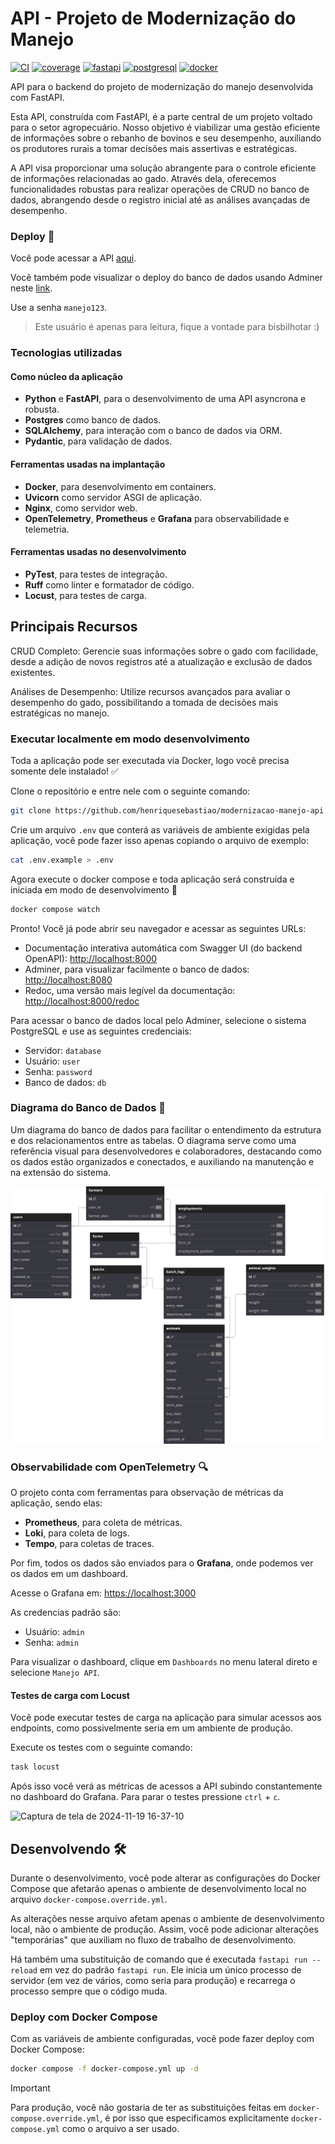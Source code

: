 # API - Projeto de Modernização do Manejo

[![CI](https://github.com/henriquesebastiao/modernizacao-manejo-api/actions/workflows/test.yml/badge.svg)](https://github.com/henriquesebastiao/modernizacao-manejo-api/actions/workflows/test.yml)
[![coverage](https://coverage-badge.samuelcolvin.workers.dev/henriquesebastiao/modernizacao-manejo-api.svg)](https://coverage-badge.samuelcolvin.workers.dev/redirect/henriquesebastiao/modernizacao-manejo-api)
[![fastapi](https://img.shields.io/badge/FastAPI-009688?style=flat&logo=fastapi&logoColor=white)](https://fastapi.tiangolo.com/)
[![postgresql](https://img.shields.io/badge/PostgreSQL-4169E1?style=flat&logo=postgresql&logoColor=white)](https://www.postgresql.org/)
[![docker](https://img.shields.io/badge/Docker-2496ED?style=flat&logo=docker&logoColor=white)](https://www.docker.com/)

API para o backend do projeto de modernização do manejo desenvolvida com FastAPI.

Esta API, construída com FastAPI, é a parte central de um projeto voltado para o setor agropecuário. Nosso objetivo é viabilizar uma gestão eficiente de informações sobre o rebanho de bovinos e seu desempenho, auxiliando os produtores rurais a tomar decisões mais assertivas e estratégicas.

A API visa proporcionar uma solução abrangente para o controle eficiente de informações relacionadas ao gado. Através dela, oferecemos funcionalidades robustas para realizar operações de CRUD no banco de dados, abrangendo desde o registro inicial até as análises avançadas de desempenho.

### Deploy 🚀

Você pode acessar a API [aqui](https://manejo-api.henriquesebastiao.com/).

Você também pode visualizar o deploy do banco de dados usando Adminer neste [link](https://adminer.henriquesebastiao.com/?pgsql=projects_postgres&username=manejo&db=manejo&ns=public).

Use a senha `manejo123`.

> Este usuário é apenas para leitura, fique a vontade para bisbilhotar :)

### Tecnologias utilizadas

#### Como núcleo da aplicação

- **Python** e **FastAPI**, para o desenvolvimento de uma API asyncrona e robusta.
- **Postgres** como banco de dados.
- **SQLAlchemy**, para interação com o banco de dados via ORM.
- **Pydantic**, para validação de dados.

#### Ferramentas usadas na implantação

- **Docker**, para desenvolvimento em containers.
- **Uvicorn** como servidor ASGI de aplicação.
- **Nginx**, como servidor web.
- **OpenTelemetry**, **Prometheus** e **Grafana** para observabilidade e telemetria.

#### Ferramentas usadas no desenvolvimento

- **PyTest**, para testes de integração.
- **Ruff** como linter e formatador de código.
- **Locust**, para testes de carga.

## Principais Recursos

CRUD Completo: Gerencie suas informações sobre o gado com facilidade, desde a adição de novos registros até a atualização e exclusão de dados existentes.

Análises de Desempenho: Utilize recursos avançados para avaliar o desempenho do gado, possibilitando a tomada de decisões mais estratégicas no manejo.

### Executar localmente em modo desenvolvimento

Toda a aplicação pode ser executada via Docker, logo você precisa somente dele instalado! ✅

Clone o repositório e entre nele com o seguinte comando:

```bash
git clone https://github.com/henriquesebastiao/modernizacao-manejo-api && cd modernizacao-manejo-api
```

Crie um arquivo `.env` que conterá as variáveis de ambiente exigidas pela aplicação, você pode fazer isso apenas copiando o arquivo de exemplo:

```bash
cat .env.example > .env
```

Agora execute o docker compose e toda aplicação será construída e iniciada em modo de desenvolvimento 🚀

```bash
docker compose watch
```

Pronto! Você já pode abrir seu navegador e acessar as seguintes URLs:

- Documentação interativa automática com Swagger UI (do backend OpenAPI): [http://localhost:8000](http://localhost:8000)
- Adminer, para visualizar facilmente o banco de dados: [http://localhost:8080](http://localhost:8080)
- Redoc, uma versão mais legível da documentação: [http://localhost:8000/redoc](http://localhost:8000/redoc)

Para acessar o banco de dados local pelo Adminer, selecione o sistema PostgreSQL e use as seguintes credenciais:

- Servidor: `database`
- Usuário: `user`
- Senha: `password`
- Banco de dados: `db`

### Diagrama do Banco de Dados 💾

Um diagrama do banco de dados para facilitar o entendimento da estrutura e dos relacionamentos entre as tabelas. O diagrama serve como uma referência visual para desenvolvedores e colaboradores, destacando como os dados estão organizados e conectados, e auxiliando na manutenção e na extensão do sistema.

[![Diagrama do Banco de Dados](./assets/db.svg)](https://raw.githubusercontent.com/henriquesebastiao/modernizacao-manejo-api/refs/heads/master/assets/db.svg)

### Observabilidade com OpenTelemetry 🔍

O projeto conta com ferramentas para observação de métricas da aplicação, sendo elas:

- **Prometheus**, para coleta de métricas.
- **Loki**, para coleta de logs.
- **Tempo**, para coletas de traces.

Por fim, todos os dados são enviados para o **Grafana**, onde podemos ver os dados em um dashboard.

Acesse o Grafana em: [https://localhost:3000](https://localhost:3000)

As credencias padrão são:

- Usuário: `admin`
- Senha: `admin`

Para visualizar o dashboard, clique em `Dashboards` no menu lateral direto e selecione `Manejo API`.

#### Testes de carga com Locust

Você pode executar testes de carga na aplicação para simular acessos aos endpoints, como possivelmente seria em um ambiente de produção.

Execute os testes com o seguinte comando:

```bash
task locust
```

Após isso você verá as métricas de acessos a API subindo constantemente no dashboard do Grafana. Para parar o testes pressione `ctrl` + `c`.

![Captura de tela de 2024-11-19 16-37-10](https://github.com/user-attachments/assets/1b409091-0a3c-4904-86e2-aa0e9f9fdf65)

## Desenvolvendo 🛠️

Durante o desenvolvimento, você pode alterar as configurações do Docker Compose que afetarão apenas o ambiente de desenvolvimento local no arquivo `docker-compose.override.yml`.

As alterações nesse arquivo afetam apenas o ambiente de desenvolvimento local, não o ambiente de produção. Assim, você pode adicionar alterações "temporárias" que auxiliam no fluxo de trabalho de desenvolvimento.

Há também uma substituição de comando que é executada `fastapi run --reload` em vez do padrão `fastapi run`. Ele inicia um único processo de servidor (em vez de vários, como seria para produção) e recarrega o processo sempre que o código muda.

### Deploy com Docker Compose

Com as variáveis de ambiente configuradas, você pode fazer deploy com Docker Compose:

```bash
docker compose -f docker-compose.yml up -d
```

> [!IMPORTANT]
> Para produção, você não gostaria de ter as substituições feitas em `docker-compose.override.yml`, é por isso que especificamos explicitamente `docker-compose.yml` como o arquivo a ser usado.
